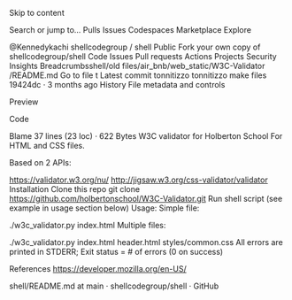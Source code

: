 Skip to content

Search or jump to...
Pulls
Issues
Codespaces
Marketplace
Explore
 
@Kennedykachi 
shellcodegroup
/
shell
Public
Fork your own copy of shellcodegroup/shell
Code
Issues
Pull requests
Actions
Projects
Security
Insights
Breadcrumbsshell/old files/air_bnb/web_static/W3C-Validator
/README.md
Go to file
t
Latest commit
tonnitizzo
tonnitizzo
make files
19424dc
 · 
3 months ago
History
File metadata and controls

Preview

Code

Blame
37 lines (23 loc) · 622 Bytes
W3C validator for Holberton School
For HTML and CSS files.

Based on 2 APIs:

https://validator.w3.org/nu/
http://jigsaw.w3.org/css-validator/validator
Installation
Clone this repo
git clone https://github.com/holbertonschool/W3C-Validator.git
Run shell script (see example in usage section below)
Usage:
Simple file:

./w3c_validator.py index.html
Multiple files:

./w3c_validator.py index.html header.html styles/common.css
All errors are printed in STDERR; Exit status = # of errors (0 on success)

References
https://developer.mozilla.org/en-US/

shell/README.md at main · shellcodegroup/shell · GitHub
